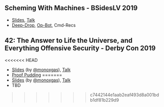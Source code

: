 ## Scheming With Machines - BSidesLV 2019

+ [Slides](https://github.com/moohax/Talks/blob/master/slides/Scheming_with_Machines_BSidesLV_19.pdf), [Talk](https://www.youtube.com/watch?v=XfT0Ju4vhvI&feature=youtu.be&t=19126)
+ [Deep-Drop](https://github.com/moohax/Deep-Drop), [Op-Bot](https://github.com/moohax/Op-Bot), Cmd-Recs

## 42: The Answer to Life the Universe, and Everything Offensive Security - Derby Con 2019

<<<<<<< HEAD
+ [Slides](https://github.com/moohax/Talks/blob/master/slides/DerbyCon19.pdf) (by [@monoxgas](https://twitter.com/monoxgas)), [Talk](https://www.youtube.com/watch?v=CsvkYoxtexQ)
+ [Proof Pudding](https://github.com/moohax/Proof-Pudding)
=======
+ [Slides](https://github.com/moohax/Talks/blob/master/slides/DerbyCon19_42.pdf) (by [@monoxgas](https://twitter.com/monoxgas)), [Talk](https://www.youtube.com/watch?v=CsvkYoxtexQ)
+ TBD 
>>>>>>> c7442144e1aab2eaf493d8a001bdb1df81b229d9
